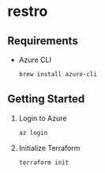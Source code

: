 # restro

## Requirements

- Azure CLI
  ```bash
  brew install azure-cli
  ```

## Getting Started

1. Login to Azure
   ```bash
   az login
   ```
1. Initialize Terraform
   ```bash
   terraform init
   ```
